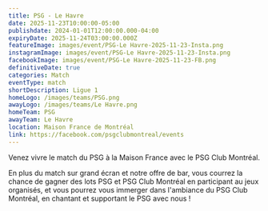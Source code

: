 ```yaml
---
title: PSG - Le Havre
date: 2025-11-23T10:00:00-05:00
publishdate: 2024-01-01T12:00:00.000-04:00
expiryDate: 2025-11-24T03:00:00.000Z
featureImage: images/event/PSG-Le Havre-2025-11-23-Insta.png
instagramImage: images/event/PSG-Le Havre-2025-11-23-Insta.png
facebookImage: images/event/PSG-Le Havre-2025-11-23-FB.png
definitiveDate: true
categories: Match
eventType: match
shortDescription: Ligue 1
homeLogo: /images/teams/PSG.png
awayLogo: /images/teams/Le Havre.png
homeTeam: PSG
awayTeam: Le Havre
location: Maison France de Montréal
link: https://facebook.com/psgclubmontreal/events
---
```


Venez vivre le match du PSG à la Maison France avec le PSG Club Montréal.

En plus du match sur grand écran et notre offre de bar, vous courrez la chance de gagner des lots PSG et PSG Club Montréal en participant au jeux organisés, et vous pourrez vous immerger dans l'ambiance du PSG Club Montréal, en chantant et supportant le PSG avec nous !
